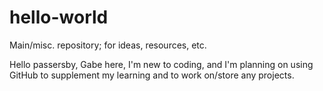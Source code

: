 # hello-world
Main/misc. repository; for ideas, resources, etc.

Hello passersby,
Gabe here, I'm new to coding, and I'm planning on using GitHub to supplement my learning and to work on/store any projects.
